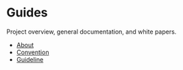 # Guides

Project overview, general documentation, and white papers.

- [About](about/README.md)
- [Convention](convention/README.md)
- [Guideline](guideline/README.md)
